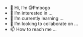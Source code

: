 - 👋 Hi, I’m @Pmbogo
- 👀 I’m interested in ...
- 🌱 I’m currently learning ...
- 💞️ I’m looking to collaborate on ...
- 📫 How to reach me ...

<!---
Pmbogo/Pmbogo is a ✨ special ✨ repository because its `README.md` (this file) appears on your GitHub profile.
You can click the Preview link to take a look at your changes.
--->
